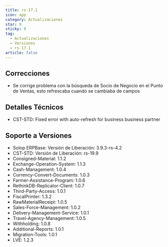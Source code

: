 ```yaml
---
title: rs-17.1
icon: app
category: Actualizaciones
star: 9
sticky: 9
tag:
  - Actualizaciones
  - Versiones
  - rs-17.1
article: false
---
```


## Correcciones

- Se corrige problema con la búsqueda de Socio de Negocio en el Punto de Ventas, esto refrescaba cuando se cambiaba de campos

## Detalles Técnicos

- CST-STD: Fixed error with auto-refresh for business business partner

## Soporte a Versiones

- Solop ERPBase: Versión de Liberación: 3.9.3-rs-4.2
- CST-STD: Versión de Liberación: rs-19.9
- Consigned-Material: 1.1.2
- Exchange-Operation-System: 1.1.3
- Cash-Management: 1.0.4
- Currency-Convert-Documents: 1.0.3
- Farmer-Assistance-Program: 1.0.6
- RethinkDB-Replicator-Client: 1.0.7
- Third-Party-Access: 1.0.1
- FiscalPrinter: 1.3.2
- RawMaterialReceipt: 1.0.5
- Sales-Force-Management: 1.0.2
- Delivery-Management-Service: 1.0.1
- Travel-Agency-Management: 1.0.5
- Withholding: 1.0.8
- Additional-Reports: 1.0.1
- Migration-Tools: 1.0.1
- LVE: 1.2.3

